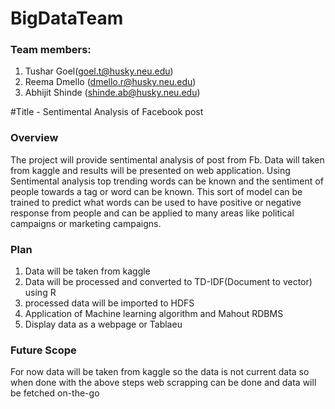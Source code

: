 # BigDataTeam
### Team members:
 1. Tushar Goel(goel.t@husky.neu.edu)
 2. Reema Dmello (dmello.r@husky.neu.edu)
 3. Abhijit Shinde (shinde.ab@husky.neu.edu)      

#Title - Sentimental Analysis of Facebook post  
  
### Overview  
The project will provide sentimental analysis of post from Fb. Data will taken from kaggle and results will be presented on web application. Using Sentimental analysis top trending words can be known and the sentiment of people towards a tag or word can be known. This sort of model can be trained to predict what words can be used to have positive or negative response from people and can be applied to many areas like political campaigns or marketing campaigns. 

### Plan  
 1. Data will be taken from kaggle
 2. Data will be processed and converted to TD-IDF(Document to vector) using R
 3. processed data will be imported to HDFS  
 4. Application of Machine learning algorithm and Mahout RDBMS
 5. Display data as a webpage or Tablaeu
 
### Future Scope
For now data will be taken from kaggle so the data is not current data so when done with the above steps web scrapping can be done and data will be fetched on-the-go
 

